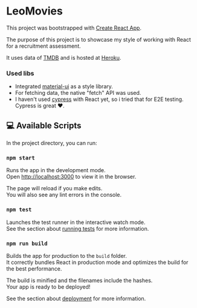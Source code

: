 # LeoMovies

This project was bootstrapped with [Create React App](https://github.com/facebook/create-react-app).

The purpose of this project is to showcase my style of working with React for a recruitment assessment.  

It uses data of [TMDB](https://www.themoviedb.org/documentation/api) and is hosted at [Heroku](https://leomovies.herokuapp.com/).


### Used libs

- Integrated [material-ui](https://material-ui.com/) as a style library. 
- For fetching data, the native "fetch" API was used. 
- I haven't used [cypress](https://www.cypress.io/) with React yet, so i tried that for E2E testing. Cypress is great ❤️.


## 💻 Available Scripts

In the project directory, you can run:

### `npm start`

Runs the app in the development mode.<br />
Open [http://localhost:3000](http://localhost:3000) to view it in the browser.

The page will reload if you make edits.<br />
You will also see any lint errors in the console.

### `npm test`

Launches the test runner in the interactive watch mode.<br />
See the section about [running tests](https://facebook.github.io/create-react-app/docs/running-tests) for more information.

### `npm run build`

Builds the app for production to the `build` folder.<br />
It correctly bundles React in production mode and optimizes the build for the best performance.

The build is minified and the filenames include the hashes.<br />
Your app is ready to be deployed!

See the section about [deployment](https://facebook.github.io/create-react-app/docs/deployment) for more information.
